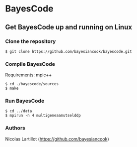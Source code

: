 # BayesCode

## Get BayesCode up and running on Linux

### Clone the repository

```
$ git clone https://github.com/bayesiancook/bayescode.git
```

### Compile BayesCode
Requirements: mpic++
```
$ cd ./bayescode/sources
$ make
```

### Run BayesCode

```
$ cd ../data
$ mpirun -n 4 multigeneaamutselddp
```

### Authors

Nicolas Lartillot (https://github.com/bayesiancook)
